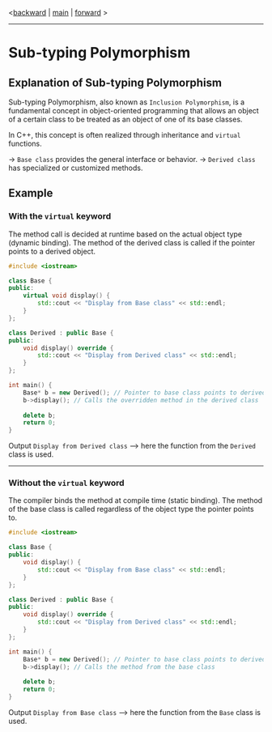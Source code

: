 <[backward](cpp04_00_lerning.md) | [main](/) | [forward](cpp04_02_abstract_class.md) > 

---

# Sub-typing Polymorphism

## Explanation of Sub-typing Polymorphism

Sub-typing Polymorphism, also known as `Inclusion Polymorphism`, is a fundamental concept in object-oriented programming that allows an object of a certain class to be treated as an object of one of its base classes.

In C++, this concept is often realized through inheritance and `virtual` functions.

-> `Base class` provides the general interface or behavior.
-> `Derived class` has specialized or customized methods.

## Example

### **With** the `virtual` keyword

The method call is decided at runtime based on the actual object type (dynamic binding). The method of the derived class is called if the pointer points to a derived object.

```cpp
#include <iostream>

class Base {
public:
    virtual void display() {
        std::cout << "Display from Base class" << std::endl;
    }
};

class Derived : public Base {
public:
    void display() override {
        std::cout << "Display from Derived class" << std::endl;
    }
};

int main() {
    Base* b = new Derived(); // Pointer to base class points to derived object
    b->display(); // Calls the overridden method in the derived class
    
    delete b;
    return 0;
}
```

Output
```Display from Derived class``` --> here the function from the `Derived` class is used.

---

### **Without** the `virtual` keyword

The compiler binds the method at compile time (static binding). The method of the base class is called regardless of the object type the pointer points to.

```cpp
#include <iostream>

class Base {
public:
    void display() {
        std::cout << "Display from Base class" << std::endl;
    }
};

class Derived : public Base {
public:
    void display() override {
        std::cout << "Display from Derived class" << std::endl;
    }
};

int main() {
    Base* b = new Derived(); // Pointer to base class points to derived object
    b->display(); // Calls the method from the base class
    
    delete b;
    return 0;
}
```

Output
```Display from Base class``` --> here the function from the `Base` class is used.
